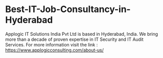 # Best-IT-Job-Consultancy-in-Hyderabad
Applogic IT Solutions India Pvt Ltd is based in Hyderabad, India. We bring more than a decade of proven expertise in IT Security and IT Audit Services. For more information visit the link : https://www.applogicconsulting.com/about-us/
